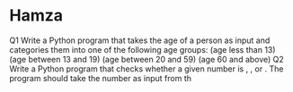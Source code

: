 # Hamza
Q1 Write a Python program that takes the age of a person as input and categories them into one of the following age groups:   (age less than 13)   (age between 13 and 19)   (age between 20 and 59)   (age 60 and above) Q2 Write a Python program that checks whether a given number is , , or . The program should take the number as       input from th

